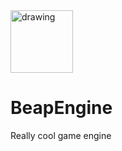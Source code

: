 <img src="https://github.com/BeapGroup/BeapEngine/assets/58127431/5d0ba802-9cee-4e4d-bb24-512815ca2ded" alt="drawing" width="100" height="100"/>

# BeapEngine
Really cool game engine

